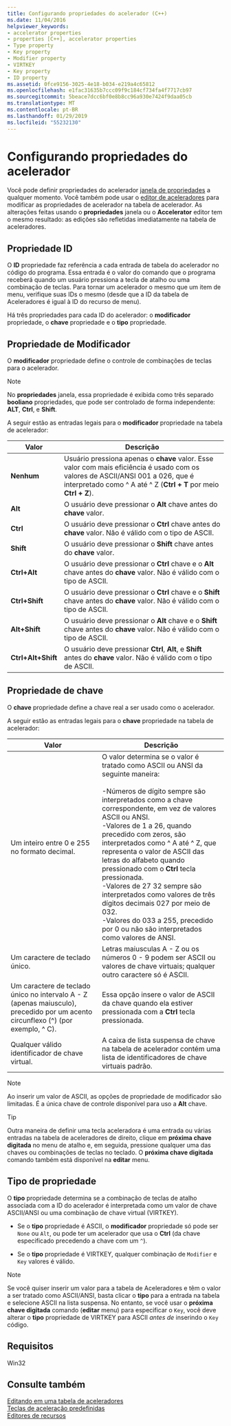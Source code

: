 ```yaml
---
title: Configurando propriedades do acelerador (C++)
ms.date: 11/04/2016
helpviewer_keywords:
- accelerator properties
- properties [C++], accelerator properties
- Type property
- Key property
- Modifier property
- VIRTKEY
- Key property
- ID property
ms.assetid: 0fce9156-3025-4e18-b034-e219a4c65812
ms.openlocfilehash: e1fac31635b7ccc09f9c184cf734fa4f7717cb97
ms.sourcegitcommit: 5beace7dcc6bf0e8b8cc96a930e7424f9daa05cb
ms.translationtype: MT
ms.contentlocale: pt-BR
ms.lasthandoff: 01/29/2019
ms.locfileid: "55232130"
---
```

# <a name="setting-accelerator-properties"></a>Configurando propriedades do acelerador

Você pode definir propriedades do acelerador [janela de propriedades](/visualstudio/ide/reference/properties-window) a qualquer momento. Você também pode usar o [editor de aceleradores](../windows/accelerator-editor.md) para modificar as propriedades de acelerador na tabela de acelerador. As alterações feitas usando o **propriedades** janela ou o **Accelerator** editor tem o mesmo resultado: as edições são refletidas imediatamente na tabela de aceleradores.

## <a name="id-property"></a>Propriedade ID

O **ID** propriedade faz referência a cada entrada de tabela do acelerador no código do programa. Essa entrada é o valor do comando que o programa receberá quando um usuário pressiona a tecla de atalho ou uma combinação de teclas. Para tornar um acelerador o mesmo que um item de menu, verifique suas IDs o mesmo (desde que a ID da tabela de Aceleradores é igual à ID do recurso de menu).

Há três propriedades para cada ID do acelerador: o **modificador** propriedade, o **chave** propriedade e o **tipo** propriedade.

## <a name="modifier-property"></a>Propriedade de Modificador

O **modificador** propriedade define o controle de combinações de teclas para o acelerador.

> [!NOTE]
> No **propriedades** janela, essa propriedade é exibida como três separado **booliano** propriedades, que pode ser controlado de forma independente: **ALT**, **Ctrl**, e **Shift**.

A seguir estão as entradas legais para o **modificador** propriedade na tabela de acelerador:

   |Valor|Descrição|
   |-----------|-----------------|
   |**Nenhum**|Usuário pressiona apenas o **chave** valor. Esse valor com mais eficiência é usado com os valores de ASCII/ANSI 001 a 026, que é interpretado como ^ A até ^ Z (**Ctrl + T** por meio **Ctrl + Z**).|
   |**Alt**|O usuário deve pressionar o **Alt** chave antes do **chave** valor.|
   |**Ctrl**|O usuário deve pressionar o **Ctrl** chave antes do **chave** valor. Não é válido com o tipo de ASCII.|
   |**Shift**|O usuário deve pressionar o **Shift** chave antes do **chave** valor.|
   |**Ctrl+Alt**|O usuário deve pressionar o **Ctrl** chave e o **Alt** chave antes do **chave** valor. Não é válido com o tipo de ASCII.|
   |**Ctrl+Shift**|O usuário deve pressionar o **Ctrl** chave e o **Shift** chave antes do **chave** valor. Não é válido com o tipo de ASCII.|
   |**Alt+Shift**|O usuário deve pressionar o **Alt** chave e o **Shift** chave antes do **chave** valor. Não é válido com o tipo de ASCII.|
   |**Ctrl+Alt+Shift**|O usuário deve pressionar **Ctrl**, **Alt**, e **Shift** antes do **chave** valor. Não é válido com o tipo de ASCII.|

## <a name="key-property"></a>Propriedade de chave

O **chave** propriedade define a chave real a ser usado como o acelerador.

A seguir estão as entradas legais para o **chave** propriedade na tabela de acelerador:

   |Valor|Descrição|
   |-----------|-----------------|
   |Um inteiro entre 0 e 255 no formato decimal.|O valor determina se o valor é tratado como ASCII ou ANSI da seguinte maneira:<br/><br/>-Números de dígito sempre são interpretados como a chave correspondente, em vez de valores ASCII ou ANSI.<br/>-Valores de 1 a 26, quando precedido com zeros, são interpretados como ^ A até ^ Z, que representa o valor de ASCII das letras do alfabeto quando pressionado com o **Ctrl** tecla pressionada.<br/>-Valores de 27 32 sempre são interpretados como valores de três dígitos decimais 027 por meio de 032.<br/>-Valores do 033 a 255, precedido por 0 ou não são interpretados como valores de ANSI.|
   |Um caractere de teclado único.|Letras maiusculas A - Z ou os números 0 - 9 podem ser ASCII ou valores de chave virtuais; qualquer outro caractere só é ASCII.|
   |Um caractere de teclado único no intervalo A - Z (apenas maiusculo), precedido por um acento circunflexo (^) (por exemplo, ^ C).|Essa opção insere o valor de ASCII da chave quando ela estiver pressionada com a **Ctrl** tecla pressionada.|
   |Qualquer válido identificador de chave virtual.|A caixa de lista suspensa de chave na tabela de acelerador contém uma lista de identificadores de chave virtuais padrão.|

> [!NOTE]
> Ao inserir um valor de ASCII, as opções de propriedade de modificador são limitadas. É a única chave de controle disponível para uso a **Alt** chave.

> [!TIP]
> Outra maneira de definir uma tecla aceleradora é uma entrada ou várias entradas na tabela de aceleradores de direito, clique em **próxima chave digitada** no menu de atalho e, em seguida, pressione qualquer uma das chaves ou combinações de teclas no teclado. O **próxima chave digitada** comando também está disponível na **editar** menu.

## <a name="type-property"></a>Tipo de propriedade

O **tipo** propriedade determina se a combinação de teclas de atalho associada com a ID do acelerador é interpretada como um valor de chave ASCII/ANSI ou uma combinação de chave virtual (VIRTKEY).

- Se o **tipo** propriedade é ASCII, o **modificador** propriedade só pode ser `None` ou `Alt`, ou pode ter um acelerador que usa o **Ctrl** (da chave especificado precedendo a chave com um `^`).

- Se o **tipo** propriedade é VIRTKEY, qualquer combinação de `Modifier` e `Key` valores é válido.

> [!NOTE]
> Se você quiser inserir um valor para a tabela de Aceleradores e têm o valor a ser tratado como ASCII/ANSI, basta clicar o **tipo** para a entrada na tabela e selecione ASCII na lista suspensa. No entanto, se você usar o **próxima chave digitada** comando (**editar** menu) para especificar o `Key`, você deve alterar o **tipo** propriedade de VIRTKEY para ASCII *antes de* inserindo o `Key` código.

## <a name="requirements"></a>Requisitos

Win32

## <a name="see-also"></a>Consulte também

[Editando em uma tabela de aceleradores](../windows/editing-in-an-accelerator-table.md)<br/>
[Teclas de aceleração predefinidas](../windows/predefined-accelerator-keys.md)<br/>
[Editores de recursos](../windows/resource-editors.md)<br/>
